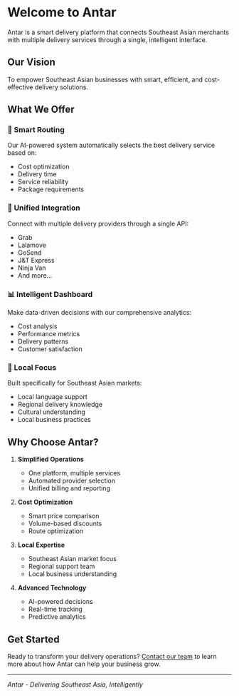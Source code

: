 # Welcome to Antar

Antar is a smart delivery platform that connects Southeast Asian merchants with multiple delivery services through a single, intelligent interface.

## Our Vision

To empower Southeast Asian businesses with smart, efficient, and cost-effective delivery solutions.

## What We Offer

### 🌟 Smart Routing
Our AI-powered system automatically selects the best delivery service based on:
- Cost optimization
- Delivery time
- Service reliability
- Package requirements

### 🤝 Unified Integration
Connect with multiple delivery providers through a single API:
- Grab
- Lalamove
- GoSend
- J&T Express
- Ninja Van
- And more...

### 📊 Intelligent Dashboard
Make data-driven decisions with our comprehensive analytics:
- Cost analysis
- Performance metrics
- Delivery patterns
- Customer satisfaction

### 🎯 Local Focus
Built specifically for Southeast Asian markets:
- Local language support
- Regional delivery knowledge
- Cultural understanding
- Local business practices

## Why Choose Antar?

1. **Simplified Operations**
   - One platform, multiple services
   - Automated provider selection
   - Unified billing and reporting

2. **Cost Optimization**
   - Smart price comparison
   - Volume-based discounts
   - Route optimization

3. **Local Expertise**
   - Southeast Asian market focus
   - Regional support team
   - Local business understanding

4. **Advanced Technology**
   - AI-powered decisions
   - Real-time tracking
   - Predictive analytics

## Get Started

Ready to transform your delivery operations? [Contact our team](mailto:hello@antar.my) to learn more about how Antar can help your business grow.

---

*Antar - Delivering Southeast Asia, Intelligently*

